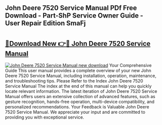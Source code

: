 ## John Deere 7520 Service Manual PDf Free Download - Part-ShP Service Owner Guide - User Repair Edition SmaFj

# <h2><a href="http://bc89933.oget.top/?id=John+Deere+7520+Service+Manual">🔗Download New 👉🔴 John Deere 7520 Service Manual</a></h2>

[![John Deere 7520 Service Manual new download](https://i.imgur.com/5g1atiW.png)](http://bc89933.oget.top/?id=John+Deere+7520+Service+Manual)
Your Comprehensive Guide This user manual provides a complete overview of your new John Deere 7520 Service Manual, including installation, operation, maintenance, and troubleshooting tips. Please Refer to the Index John Deere 7520 Service Manual The index at the end of this manual can help you quickly locate relevant information. The latest iteration of John Deere 7520 Service Manual offers users an extensive collection of advanced features, such as gesture recognition, hands-free operation, multi-device compatibility, and personalized recommendations. Your Feedback is Valuable John Deere 7520 Service Manual. We appreciate your input and are committed to providing you with exceptional service.
